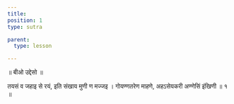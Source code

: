 ```yaml
---
title: 
position: 1
type: sutra

parent:
  type: lesson

---
```


॥ बीओ उद्देसो ॥

तयसं व जहाइ से रयं, इति संखाय मुणी ण मज्जइ ।
गोयण्णतरेण माहणे, अहऽसेयकरी अण्णेसिं इंखिणी ॥ १ ॥